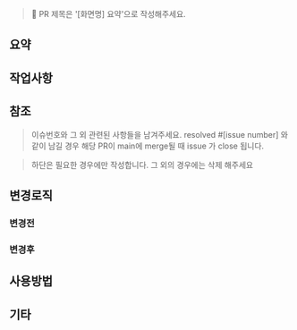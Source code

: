 > 🙏 PR 제목은 '[화면명] 요약'으로 작성해주세요.

###
## 요약


## 작업사항


## 참조 
> 이슈번호와 그 외 관련된 사항들을 남겨주세요.
> resolved #[issue number] 와 같이 남길 경우 해당 PR이 main에 merge될 때 issue 가 close 됩니다.

> 하단은 필요한 경우에만 작성합니다. 그 외의 경우에는 삭제 해주세요
## 변경로직

### 변경전
### 변경후


## 사용방법


## 기타